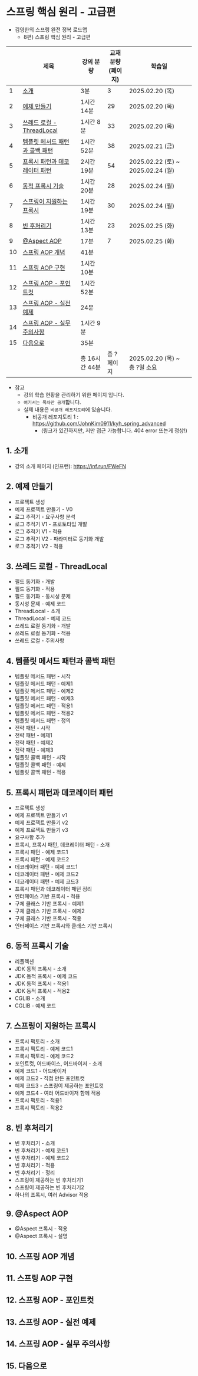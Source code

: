 # 스프링 핵심 원리 - 고급편

- 김영한의 스프링 완전 정복 로드맵
  - 8편) 스프링 핵심 원리 - 고급편

|    | 제목                                              | 강의 분량      | 교재 분량<br>(페이지) | 학습일                             |
|----|-------------------------------------------------|------------|----------------|---------------------------------|
| 1  | [소개](#1-소개)                                     | 3분         | 3              | 2025.02.20 (목)                  |
| 2  | [예제 만들기](#2-예제-만들기)                             | 1시간 14분    | 29             | 2025.02.20 (목)                  |
| 3  | [쓰레드 로컬 - ThreadLocal](#3-쓰레드-로컬---threadlocal) | 1시간 8분     | 33             | 2025.02.20 (목)                  |
| 4  | [템플릿 메서드 패턴과 콜백 패턴](#4-템플릿-메서드-패턴과-콜백-패턴)       | 1시간 52분    | 38             | 2025.02.21 (금)                  |
| 5  | [프록시 패턴과 데코레이터 패턴](#5-프록시-패턴과-데코레이터-패턴)         | 2시간 19분    | 54             | 2025.02.22 (토) ~ 2025.02.24 (월) |
| 6  | [동적 프록시 기술](#6-동적-프록시-기술)                       | 1시간 20분    | 28             | 2025.02.24 (월)                  |
| 7  | [스프링이 지원하는 프록시](#7-스프링이-지원하는-프록시)               | 1시간 19분    | 30             | 2025.02.24 (월)                  |
| 8  | [빈 후처리기](#8-빈-후처리기)                             | 1시간 13분    | 23             | 2025.02.25 (화)                  |
| 9  | [@Aspect AOP](#9-aspect-aop)                    | 17분        | 7              | 2025.02.25 (화)                  |
| 10 | [스프링 AOP 개념](#10-스프링-aop-개념)                    | 41분        |                |                                 |
| 11 | [스프링 AOP 구현](#11-스프링-aop-구현)                    | 1시간 10분    |                |                                 |
| 12 | [스프링 AOP - 포인트컷](#12-스프링-aop---포인트컷)            | 1시간 52분    |                |                                 |
| 13 | [스프링 AOP - 실전 예제](#13-스프링-aop---실전-예제)          | 24분        |                |                                 |
| 14 | [스프링 AOP - 실무 주의사항](#14-스프링-aop---실무-주의사항)      | 1시간 9분     |                |                                 |
| 15 | [다음으로](#15-다음으로)                                | 35분        |                |                                 |
|    |                                                 | 총 16시간 44분 | 총 ? 페이지        | 2025.02.20 (목) ~ <br>총 ?일 소요    |

- 참고
  - 강의 학습 현황을 관리하기 위한 페이지 입니다.
  - `여기서는 목차만 공개`합니다.
  - 실제 내용은 `비공개 레포지토리`에 있습니다.
    - 비공개 레포지토리 1 : https://github.com/JohnKim0911/kyh_spring_advanced
      - (링크가 있긴하지만, 저만 접근 가능합니다. 404 error 뜨는게 정상!)

## 1. 소개

- 강의 소개 페이지 (인프런): https://inf.run/FWeFN

## 2. 예제 만들기

- 프로젝트 생성
- 예제 프로젝트 만들기 - V0
- 로그 추적기 - 요구사항 분석
- 로그 추적기 V1 - 프로토타입 개발
- 로그 추적기 V1 - 적용
- 로그 추적기 V2 - 파라미터로 동기화 개발
- 로그 추적기 V2 - 적용

## 3. 쓰레드 로컬 - ThreadLocal

- 필드 동기화 - 개발
- 필드 동기화 - 적용
- 필드 동기화 - 동시성 문제
- 동시성 문제 - 예제 코드
- ThreadLocal - 소개
- ThreadLocal - 예제 코드
- 쓰레드 로컬 동기화 - 개발
- 쓰레드 로컬 동기화 - 적용
- 쓰레드 로컬 - 주의사항

## 4. 템플릿 메서드 패턴과 콜백 패턴

- 템플릿 메서드 패턴 - 시작
- 템플릿 메서드 패턴 - 예제1
- 템플릿 메서드 패턴 - 예제2
- 템플릿 메서드 패턴 - 예제3
- 템플릿 메서드 패턴 - 적용1
- 템플릿 메서드 패턴 - 적용2
- 템플릿 메서드 패턴 - 정의
- 전략 패턴 - 시작
- 전략 패턴 - 예제1
- 전략 패턴 - 예제2
- 전략 패턴 - 예제3
- 템플릿 콜백 패턴 - 시작
- 템플릿 콜백 패턴 - 예제
- 템플릿 콜백 패턴 - 적용

## 5. 프록시 패턴과 데코레이터 패턴

- 프로젝트 생성
- 예제 프로젝트 만들기 v1
- 예제 프로젝트 만들기 v2
- 예제 프로젝트 만들기 v3
- 요구사항 추가
- 프록시, 프록시 패턴, 데코레이터 패턴 - 소개
- 프록시 패턴 - 예제 코드1
- 프록시 패턴 - 예제 코드2
- 데코레이터 패턴 - 예제 코드1
- 데코레이터 패턴 - 예제 코드2
- 데코레이터 패턴 - 예제 코드3
- 프록시 패턴과 데코레이터 패턴 정리
- 인터페이스 기반 프록시 - 적용
- 구체 클래스 기반 프록시 - 예제1
- 구체 클래스 기반 프록시 - 예제2
- 구체 클래스 기반 프록시 - 적용
- 인터페이스 기반 프록시와 클래스 기반 프록시

## 6. 동적 프록시 기술

- 리플렉션
- JDK 동적 프록시 - 소개
- JDK 동적 프록시 - 예제 코드
- JDK 동적 프록시 - 적용1
- JDK 동적 프록시 - 적용2
- CGLIB - 소개
- CGLIB - 예제 코드

## 7. 스프링이 지원하는 프록시

- 프록시 팩토리 - 소개
- 프록시 팩토리 - 예제 코드1
- 프록시 팩토리 - 예제 코드2
- 포인트컷, 어드바이스, 어드바이저 - 소개
- 예제 코드1 - 어드바이저
- 예제 코드2 - 직접 만든 포인트컷
- 예제 코드3 - 스프링이 제공하는 포인트컷
- 예제 코드4 - 여러 어드바이저 함께 적용
- 프록시 팩토리 - 적용1
- 프록시 팩토리 - 적용2

## 8. 빈 후처리기

- 빈 후처리기 - 소개
- 빈 후처리기 - 예제 코드1
- 빈 후처리기 - 예제 코드2
- 빈 후처리기 - 적용
- 빈 후처리기 - 정리
- 스프링이 제공하는 빈 후처리기1
- 스프링이 제공하는 빈 후처리기2
- 하나의 프록시, 여러 Advisor 적용

## 9. @Aspect AOP

- @Aspect 프록시 - 적용
- @Aspect 프록시 - 설명

## 10. 스프링 AOP 개념
## 11. 스프링 AOP 구현
## 12. 스프링 AOP - 포인트컷
## 13. 스프링 AOP - 실전 예제
## 14. 스프링 AOP - 실무 주의사항
## 15. 다음으로
